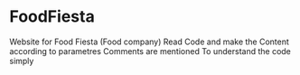 # FoodFiesta
Website for Food Fiesta (Food company)
Read Code and make the Content according to parametres
Comments are mentioned To understand the code simply  
